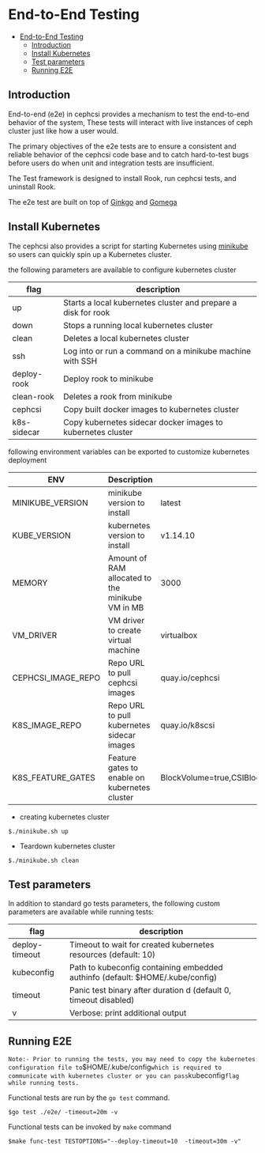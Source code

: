 # End-to-End Testing

- [End-to-End Testing](#end-to-end-testing)
  - [Introduction](#introduction)
  - [Install Kubernetes](#install-kubernetes)
  - [Test parameters](#test-parameters)
  - [Running E2E](#running-e2e)

## Introduction

End-to-end (e2e) in cephcsi provides a mechanism to test the end-to-end
behavior of the system, These tests will interact with live instances of ceph
cluster just like how a user would.

The primary objectives of the e2e tests are to ensure a consistent and reliable
behavior of the cephcsi code base and to catch hard-to-test bugs before
users do when unit and integration tests are insufficient.

The Test framework is designed
to install Rook, run cephcsi tests, and uninstall Rook.

The e2e test are  built on top of  [Ginkgo](http://onsi.github.io/ginkgo/) and
[Gomega](http://onsi.github.io/gomega/)

## Install Kubernetes

The cephcsi also provides a script for starting Kubernetes using
[minikube](../scripts/minikube.sh) so users can quickly spin up a Kubernetes
cluster.

the following parameters are available to configure  kubernetes cluster

| flag        | description                                                   |
| ----------- | ------------------------------------------------------------- |
| up          | Starts a local kubernetes cluster and prepare a disk for rook |
| down        | Stops a running local kubernetes cluster                      |
| clean       | Deletes a local kubernetes cluster                            |
| ssh         | Log into or run a command on a minikube machine with SSH      |
| deploy-rook | Deploy rook to minikube                                       |
| clean-rook  | Deletes a rook from minikube                                  |
| cephcsi     | Copy built docker images to kubernetes cluster                |
| k8s-sidecar | Copy kubernetes sidecar docker images to kubernetes cluster   |

following environment variables can be exported to customize kubernetes deployment

| ENV                | Description                                      | Default                                                            |
| ------------------ | ------------------------------------------------ | ------------------------------------------------------------------ |
| MINIKUBE_VERSION   | minikube version to install                      | latest                                                             |
| KUBE_VERSION       | kubernetes version to install                    | v1.14.10                                                           |
| MEMORY             | Amount of RAM allocated to the minikube VM in MB | 3000                                                               |
| VM_DRIVER          | VM driver to create virtual machine              | virtualbox                                                         |
| CEPHCSI_IMAGE_REPO | Repo URL to pull cephcsi images                  | quay.io/cephcsi                                                    |
| K8S_IMAGE_REPO     | Repo URL to pull kubernetes sidecar images       | quay.io/k8scsi                                                     |
| K8S_FEATURE_GATES  | Feature gates to enable on kubernetes cluster    | BlockVolume=true,CSIBlockVolume=true,VolumeSnapshotDataSource=true |

- creating kubernetes  cluster

```console
$./minikube.sh up
```

- Teardown kubernetes cluster

```console
$./minikube.sh clean
```

## Test parameters

In addition to standard go tests parameters, the following custom parameters
are available while running tests:

| flag           | description                                                                   |
| -------------- | ----------------------------------------------------------------------------- |
| deploy-timeout | Timeout to wait for created kubernetes resources (default: 10)                |
| kubeconfig     | Path to kubeconfig containing embedded authinfo (default: $HOME/.kube/config) |
| timeout        | Panic test binary after duration d (default 0, timeout disabled)              |
| v              | Verbose: print additional output                                              |

## Running E2E

`
Note:- Prior to running the tests, you may need to copy the kubernetes configuration
file to `$HOME/.kube/config` which is required to communicate with kubernetes
cluster or you can pass `kubeconfig`flag while running tests.
`

Functional tests are run by the `go test` command.

 ```console
 $go test ./e2e/ -timeout=20m -v
 ```

Functional  tests can be invoked by `make` command

```console
$make func-test TESTOPTIONS="--deploy-timeout=10  -timeout=30m -v"
```
